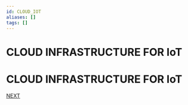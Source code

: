 ```yaml
---
id: CLOUD_IOT
aliases: []
tags: []
---
```


# CLOUD INFRASTRUCTURE FOR IoT
# CLOUD INFRASTRUCTURE FOR IoT

 [NEXT](IOT.md)
